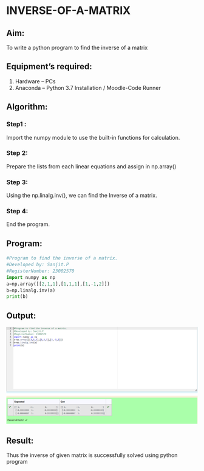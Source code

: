# INVERSE-OF-A-MATRIX
## Aim:
To write a python program to find the inverse of a matrix
## Equipment’s required:
1. 	Hardware – PCs
2. 	Anaconda – Python 3.7 Installation / Moodle-Code Runner
## Algorithm:
### Step1 : 
Import the numpy module to use the built-in functions for calculation.
### Step 2: 
Prepare the lists from each linear equations and assign in np.array()
### Step 3: 
Using the np.linalg.inv(), we can find the Inverse of a matrix.
### Step 4: 
End the program.

## Program:
```python
#Program to find the inverse of a matrix.
#Developed by: Sanjit.P
#RegisterNumber: 23002570
import numpy as np
a=np.array([[2,1,1],[1,1,1],[1,-1,2]])
b=np.linalg.inv(a)
print(b)
```
## Output:
![output](exp3maths.png)
## Result:
Thus the inverse of given matrix is successfully solved using python program

